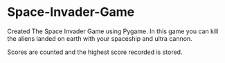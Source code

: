 # Space-Invader-Game

Created The Space Invader Game using Pygame. In this game you can kill the aliens landed on earth with your spaceship and ultra cannon.

Scores are counted and the highest score recorded is stored.  

